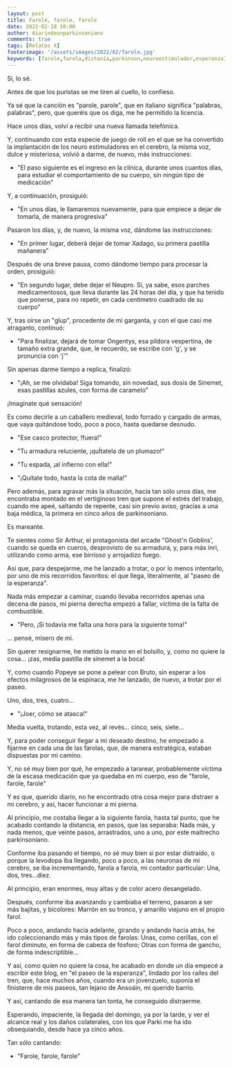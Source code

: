 ```yaml
---
layout: post
title: Farole, farole, farole
date: 2022-02-18 10:00
author: diariodeunparkinsoniano
comments: true
tags: [Relatos X]
footerimage: '/assets/images/2022/02/farole.jpg'
keywords: [farole,farola,distonía,parkinson,neuroestimulador,esperanza]
---
```



Si, lo sé.

Antes de que los puristas se me tiren al cuello, lo confieso.

Ya sé que la canción es "parole, parole", que en italiano significa "palabras, palabras", pero, que queréis que os diga, me he permitido la licencia.

Hace unos días, volví a recibir una nueva llamada telefónica.

Y, continuando con esta especie de juego de roll en el que se ha convertido la implantación de los neuro estimuladores en el cerebro, la misma voz, dulce y misteriosa, volvió a darme, de nuevo, más instrucciones:

- "El paso siguiente es el ingreso en la clínica, durante unos cuantos días, para estudiar el comportamiento de su cuerpo, sin ningún tipo de medicación"

Y, a continuación, prosiguió:

- "En unos días, le llamaremos nuevamente, para que empiece a dejar de tomarla, de manera progresiva"

Pasaron los días, y, de nuevo, la misma voz, dándome las instrucciones:

- "En primer lugar, deberá dejar de tomar Xadago, su primera pastilla mañanera"

Después de una breve pausa, como dándome tiempo para procesar la orden, prosiguió:

- "En segundo lugar, debe dejar el Neupro. Sí, ya sabe, esos parches medicamentosos, que lleva durante las 24 horas del día, y que ha tenido que ponerse, para no repetir, en cada centímetro cuadrado de su cuerpo"

Y, tras oírse un "glup", procedente de mi garganta,  y con el que casi me atraganto, continuó:

- "Para finalizar, dejará de tomar Ongentys, esa píldora vespertina, de tamaño extra grande, que, le recuerdo, se escribe con 'g', y se pronuncia con 'j'"

Sin apenas darme tiempo a replica, finalizó:

- "¡Ah, se me olvidaba! Siga tomando, sin novedad, sus dosis de Sinemet, esas pastillas azules, con forma de caramelo"

¡Imagínate qué sensación!

Es como decirle a un caballero medieval, todo forrado y cargado de armas, que vaya quitándose todo, poco a poco, hasta quedarse desnudo.

- "Ese casco protector, !fuera!"

- "Tu armadura reluciente, ¡quÍtatela de un plumazo!"

- "Tu espada, ¡al infierno con ella!"

- "¡Quítate todo, hasta la cota de malla!"

Pero además, para agravar más la situación, hacía tan sólo unos días, me encontraba montado en el vertiginoso tren que supone el estrés del trabajo, cuando me apeé, saltando de repente, casi sin previo aviso, gracias a una baja médica, la primera en cinco años de parkinsoniano.

Es mareante.

Te sientes como Sir Arthur, el protagonista del arcade "Ghost'n Goblins', cuando se queda en cueros, desprovisto de su armadura, y, para más inri, utilizando como arma, ese birrioso y arrojadizo fuego.

Así que, para despejarme, me he lanzado a trotar, o por lo menos intentarlo, por uno de mis recorridos favoritos: el que llega, literalmente, al "paseo de la esperanza".

Nada más empezar a caminar, cuando llevaba recorridos apenas una decena de pasos, mi pierna derecha empezó a fallar, víctima de la falta de combustible.

- "Pero, ¡Si todavía me falta una hora para la siguiente toma!"

... pensé, mísero de mí.

Sin querer resignarme, he metido la mano en el bolsillo, y, como no quiere la cosa... ¡zas, media pastilla de sinemet a la boca!

Y, como cuando Popeye se pone a pelear con Bruto, sin esperar a los efectos milagrosos de la espinaca, me he lanzado, de nuevo, a trotar por el paseo.

Uno, dos, tres, cuatro...

- "¡Joer, cómo se atasca!"

Media vuelta, trotando, esta vez, al revés... cinco, seis, siete...

Y, para poder conseguir llegar a mi deseado destino, he empezado a fijarme en cada una de las farolas, que, de manera estratégica, estaban dispuestas por mi camino.

Y, no sé muy bien por qué, he empezado a tararear, probablemente víctima de la escasa medicación que ya quedaba en mi cuerpo, eso de "farole, farole, farole"

Y es que, querido diario, no he encontrado otra cosa mejor para distraer a mi cerebro, y así, hacer funcionar a mi pierna.

Al principio, me costaba llegar a la siguiente farola, hasta tal punto, que he acabado contando la distancia, en pasos, que las separaba: Nada más, y nada menos, que veinte pasos, arrastrados, uno a uno, por este maltrecho parkinsoniano.

Conforme iba pasando el tiempo, no sé muy bien si por estar distraído, o porque la levodopa iba llegando, poco a poco, a las neuronas de mi cerebro, se iba incrementando, farola a farola, mi contador particular: Una, dos, tres...diez.

Al principio, eran enormes, muy altas y de color acero desangelado.

Después, conforme iba avanzando y cambiaba el terreno, pasaron a ser más bajitas, y bicolores: Marrón en su tronco, y amarillo viejuno en el propio farol.

Poco a poco, andando hacia adelante, girando y andando hacia atrás, he ido coleccionando más y más tipos de farolas: Unas, como cerillas, con el farol diminuto, en forma de cabeza de fósforo; Otras con forma de gancho, de forma indescriptible...

Y así, como quien no quiere la cosa, he acabado en donde un día empecé a escribir este blog, en "el paseo de la esperanza", lindado por los raíles del tren, que, hace muchos años, cuando era un jovenzuelo, suponía el finisterre de mis paseos, tan lejano de Ansoáin, mi querido barrio.

Y así, cantando de esa manera tan tonta, he conseguido distraerme.

Esperando, impaciente, la llegada del domingo, ya por la tarde, y ver el alcance real y los daños colaterales, con los que Parki me ha ido obsequiando, desde hace ya cinco años.

Tan sólo cantando:

- "Farole, farole, farole"
